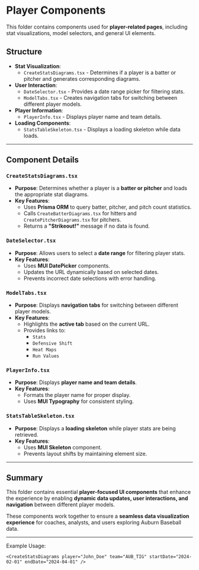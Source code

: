 # Player Components

This folder contains components used for **player-related pages**, including stat visualizations, model selectors, and general UI elements.

## Structure

- **Stat Visualization**:
  - `CreateStatsDiagrams.tsx` - Determines if a player is a batter or pitcher and generates corresponding diagrams.
- **User Interaction**:
  - `DateSelector.tsx` - Provides a date range picker for filtering stats.
  - `ModelTabs.tsx` - Creates navigation tabs for switching between different player models.
- **Player Information**:
  - `PlayerInfo.tsx` - Displays player name and team details.
- **Loading Components**:
  - `StatsTableSkeleton.tsx` - Displays a loading skeleton while data loads.

---

## Component Details

### `CreateStatsDiagrams.tsx`
- **Purpose**: Determines whether a player is a **batter or pitcher** and loads the appropriate stat diagrams.
- **Key Features**:
  - Uses **Prisma ORM** to query batter, pitcher, and pitch count statistics.
  - Calls `CreateBatterDiagrams.tsx` for hitters and `CreatePitcherDiagrams.tsx` for pitchers.
  - Returns a **"Strikeout!"** message if no data is found.

### `DateSelector.tsx`
- **Purpose**: Allows users to select a **date range** for filtering player stats.
- **Key Features**:
  - Uses **MUI DatePicker** components.
  - Updates the URL dynamically based on selected dates.
  - Prevents incorrect date selections with error handling.

### `ModelTabs.tsx`
- **Purpose**: Displays **navigation tabs** for switching between different player models.
- **Key Features**:
  - Highlights the **active tab** based on the current URL.
  - Provides links to:
    - `Stats`
    - `Defensive Shift`
    - `Heat Maps`
    - `Run Values`

### `PlayerInfo.tsx`
- **Purpose**: Displays **player name and team details**.
- **Key Features**:
  - Formats the player name for proper display.
  - Uses **MUI Typography** for consistent styling.

### `StatsTableSkeleton.tsx`
- **Purpose**: Displays a **loading skeleton** while player stats are being retrieved.
- **Key Features**:
  - Uses **MUI Skeleton** component.
  - Prevents layout shifts by maintaining element size.

---

## Summary
This folder contains essential **player-focused UI components** that enhance the experience by enabling **dynamic data updates, user interactions, and navigation** between different player models.

These components work together to ensure a **seamless data visualization experience** for coaches, analysts, and users exploring Auburn Baseball data.

---

Example Usage:
```tsx
<CreateStatsDiagrams player="John_Doe" team="AUB_TIG" startDate="2024-02-01" endDate="2024-04-01" />
```

